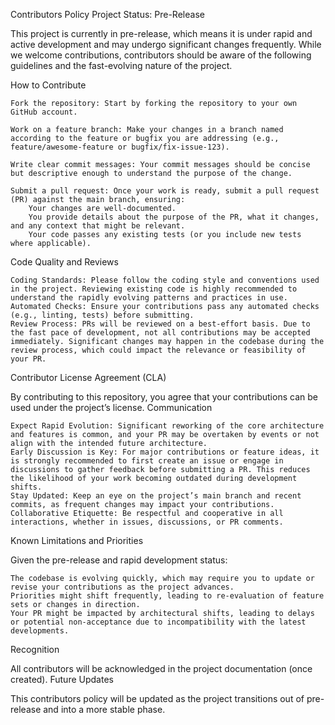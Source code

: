 Contributors Policy
Project Status: Pre-Release

This project is currently in pre-release, which means it is under rapid and active development and may undergo significant changes frequently. While we welcome contributions, contributors should be aware of the following guidelines and the fast-evolving nature of the project.

How to Contribute

    Fork the repository: Start by forking the repository to your own GitHub account.

    Work on a feature branch: Make your changes in a branch named according to the feature or bugfix you are addressing (e.g., feature/awesome-feature or bugfix/fix-issue-123).

    Write clear commit messages: Your commit messages should be concise but descriptive enough to understand the purpose of the change.

    Submit a pull request: Once your work is ready, submit a pull request (PR) against the main branch, ensuring:
        Your changes are well-documented.
        You provide details about the purpose of the PR, what it changes, and any context that might be relevant.
        Your code passes any existing tests (or you include new tests where applicable).

Code Quality and Reviews

    Coding Standards: Please follow the coding style and conventions used in the project. Reviewing existing code is highly recommended to understand the rapidly evolving patterns and practices in use.
    Automated Checks: Ensure your contributions pass any automated checks (e.g., linting, tests) before submitting.
    Review Process: PRs will be reviewed on a best-effort basis. Due to the fast pace of development, not all contributions may be accepted immediately. Significant changes may happen in the codebase during the review process, which could impact the relevance or feasibility of your PR.

Contributor License Agreement (CLA)

By contributing to this repository, you agree that your contributions can be used under the project’s license.
Communication

    Expect Rapid Evolution: Significant reworking of the core architecture and features is common, and your PR may be overtaken by events or not align with the intended future architecture.
    Early Discussion is Key: For major contributions or feature ideas, it is strongly recommended to first create an issue or engage in discussions to gather feedback before submitting a PR. This reduces the likelihood of your work becoming outdated during development shifts.
    Stay Updated: Keep an eye on the project’s main branch and recent commits, as frequent changes may impact your contributions.
    Collaborative Etiquette: Be respectful and cooperative in all interactions, whether in issues, discussions, or PR comments.

Known Limitations and Priorities

Given the pre-release and rapid development status:

    The codebase is evolving quickly, which may require you to update or revise your contributions as the project advances.
    Priorities might shift frequently, leading to re-evaluation of feature sets or changes in direction.
    Your PR might be impacted by architectural shifts, leading to delays or potential non-acceptance due to incompatibility with the latest developments.

Recognition

All contributors will be acknowledged in the project documentation (once created).
Future Updates

This contributors policy will be updated as the project transitions out of pre-release and into a more stable phase.
